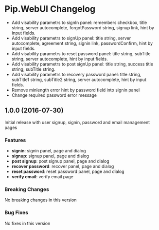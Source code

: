 # Pip.WebUI Changelog

* Add visability parametrs to signIn panel: remembers checkbox, title string, server autocomplete, forgotPassword string, signup link, hint by input fields.
* Add visability parametrs to signUp panel: title string, server autocomplete, agreement string, signin link, passwordConfirm, hint by input fields.
* Add visability parametrs to reset password panel: title string, subTitle string, server autocomplete, hint by input fields.
* Add visability parametrs to post signUp panel: title string, success title string, subTitle string.
* Add visability parametrs to recovery password panel: title string, subTitle1 string, subTitle2 string, server autocomplete, hint by input fields. 
* Remove minlength error hint by password field into signin panel
* Change required password error message

## <a name="1.0.0"></a> 1.0.0 (2016-07-30)

Initial release with user signup, signin, password and email management pages

### Features
* **signin**: signin panel, page and dialog
* **signup**: signup panel, page and dialog
* **post signup**: post signup panel, page and dialog
* **recover password**: recover panel, page and dialog
* **reset password**: reset password panel, page and dialog
* **verify email**: verify email page

### Breaking Changes
No breaking changes in this version

### Bug Fixes
No fixes in this version
